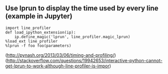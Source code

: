 ## Use lprun to display the time used by every line (example in Jupyter)  
```
import line_profiler
def load_ipython_extension(ip):
    ip.define_magic('lprun', line_profiler.magic_lprun)
%load_ext line_profiler
%lprun -f foo foo(parameters)
```
(http://pynash.org/2013/03/06/timing-and-profiling/)  
(http://stackoverflow.com/questions/19942653/interactive-python-cannot-get-lprun-to-work-although-line-profiler-is-impor)  

